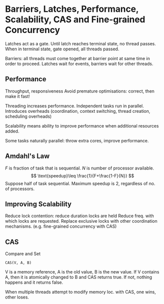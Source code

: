 # Barriers, Latches, Performance, Scalability, CAS and Fine-grained Concurrency

Latches act as a gate. Until latch reaches terminal state, no thread passes.
When in terminal state, gate opened, all threads passed.

Barriers: all threads must come together at barrier point at same time in order to proceed.
Latches wait for events, barriers wait for other threads.

## Performance

Throughput, responsiveness
Avoid premature optimisations: correct, then make it fast!

Threading increases performance. Independent tasks run in parallel.
Introduces overheads (coordination, context switching, thread creation, scheduling overheads)

Scalability means ability to improve performance when additional resources added.

Some tasks naturally parallel: throw extra cores, improve performance.

## Amdahl's Law

$F$ is fraction of task that is sequential. $N$ is number of processor available.
$$
\text{speedup}\leq \frac{1}{F+\frac{1-F}{N}}
$$
Suppose half of task sequential. Maximum speedup is 2, regardless of no. of processors.

## Improving Scalability

Reduce lock contention: reduce duration locks are held
Reduce freq. with which locks are requested.
Replace exclusive locks with other coordination mechanisms. (e.g. fine-grained concurrency with CAS)

## CAS

Compare and Set

```
CAS(V, A, B)
```

V is a memory reference, A is the old value, B is the new value. If V contains A, then it is atomically changed to B and CAS returns true. If not, nothing happens and it returns false.

When multiple threads attempt to modify memory loc. with CAS, one wins, other loses.